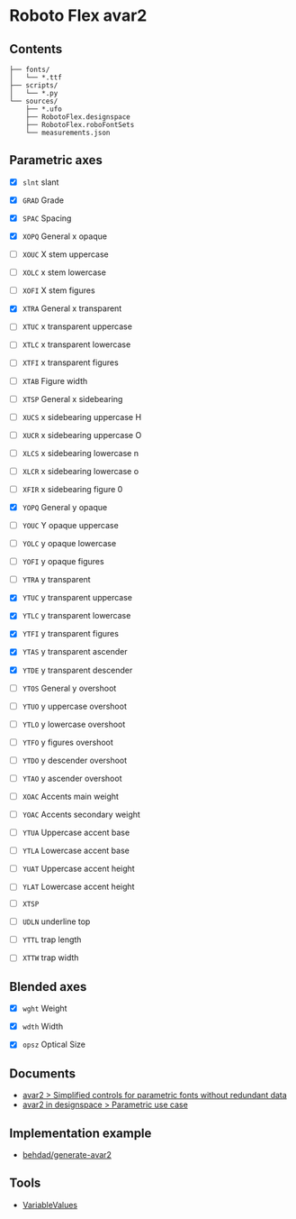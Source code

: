 Roboto Flex avar2
=================


Contents
--------

```
├── fonts/
│   └── *.ttf
├── scripts/
│   └── *.py
└── sources/
    ├── *.ufo
    ├── RobotoFlex.designspace
    ├── RobotoFlex.roboFontSets
    └── measurements.json
```


Parametric axes
---------------

- [x] `slnt` slant
- [x] `GRAD` Grade
- [x] `SPAC` Spacing
- [x] `XOPQ` General x opaque
- [ ] `XOUC` X stem uppercase
- [ ] `XOLC` x stem lowercase
- [ ] `XOFI` X stem figures
- [x] `XTRA` General x transparent
- [ ] `XTUC` x transparent uppercase
- [ ] `XTLC` x transparent lowercase
- [ ] `XTFI` x transparent figures
- [ ] `XTAB` Figure width
- [ ] `XTSP` General x sidebearing
- [ ] `XUCS` x sidebearing uppercase H
- [ ] `XUCR` x sidebearing uppercase O
- [ ] `XLCS` x sidebearing lowercase n
- [ ] `XLCR` x sidebearing lowercase o
- [ ] `XFIR` x sidebearing figure 0
- [x] `YOPQ` General y opaque
- [ ] `YOUC` Y opaque uppercase
- [ ] `YOLC` y opaque lowercase
- [ ] `YOFI` y opaque figures
- [ ] `YTRA` y transparent
- [x] `YTUC` y transparent uppercase
- [x] `YTLC` y transparent lowercase
- [x] `YTFI` y transparent figures
- [x] `YTAS` y transparent ascender 
- [x] `YTDE` y transparent descender
- [ ] `YTOS` General y overshoot
- [ ] `YTUO` y uppercase overshoot
- [ ] `YTLO` y lowercase overshoot
- [ ] `YTFO` y figures overshoot
- [ ] `YTDO` y descender overshoot
- [ ] `YTAO` y ascender overshoot
- [ ] `XOAC` Accents main weight
- [ ] `YOAC` Accents secondary weight
- [ ] `YTUA` Uppercase accent base
- [ ] `YTLA` Lowercase accent base
- [ ] `YUAT` Uppercase accent height
- [ ] `YLAT` Lowercase accent height
- [ ] `XTSP` 
- [ ] `UDLN` underline top
- [ ] `YTTL` trap length
- [ ] `XTTW` trap width


Blended axes
------------

- [x] `wght` Weight
- [x] `wdth` Width
- [x] `opsz` Optical Size


Documents
---------

- [avar2 > Simplified controls for parametric fonts without redundant data](http://github.com/harfbuzz/boring-expansion-spec/blob/main/avar2.md#3-simplified-controls-for-parametric-fonts-without-redundant-data)
- [avar2 in designspace > Parametric use case](https://github.com/harfbuzz/boring-expansion-spec/blob/main/avar2-in-designspace.md#parametric-use-case)


Implementation example
----------------------

- [behdad/generate-avar2](http://github.com/behdad/generate-avar2)


Tools
-----

- [VariableValues](http://github.com/gferreira/fb-variable-values)

